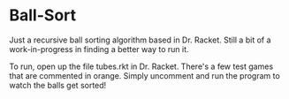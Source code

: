 # Ball-Sort
Just a recursive ball sorting algorithm based in Dr. Racket. Still a bit of a work-in-progress in finding a better way to run it.

To run, open up the file tubes.rkt in Dr. Racket. There's a few test games that are commented in orange.
Simply uncomment and run the program to watch the balls get sorted!
